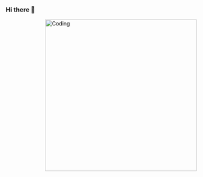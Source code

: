 ### Hi there 👋

  <img align="right" alt="Coding" width="400" src="https://media.tenor.com/YtOvLWUNAZ8AAAAd/portal-portal2.gif">

<!--
**ChrisRL95/ChrisRL95** is a ✨ _special_ ✨ repository because its `README.md` (this file) appears on your GitHub profile.

Here are some ideas to get you started:

- 🔭 I’m currently working on ...
- 🌱 I’m currently learning ...
- 👯 I’m looking to collaborate on ...
- 🤔 I’m looking for help with ...
- 💬 Ask me about ...
- 📫 How to reach me: ...
- 😄 Pronouns: ...
- ⚡ Fun fact: ...
-->
